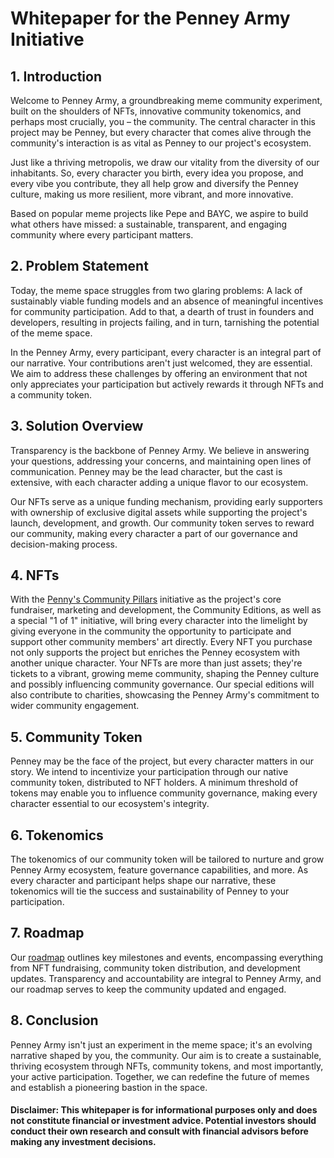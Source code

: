 # Whitepaper for the Penney Army Initiative

## 1. Introduction
Welcome to Penney Army, a groundbreaking meme community experiment, built on the shoulders of NFTs, innovative community tokenomics, and perhaps most crucially, you – the community. The central character in this project may be Penney, but every character that comes alive through the community's interaction is as vital as Penney to our project's ecosystem.

Just like a thriving metropolis, we draw our vitality from the diversity of our inhabitants. So, every character you birth, every idea you propose, and every vibe you contribute, they all help grow and diversify the Penney culture, making us more resilient, more vibrant, and more innovative.

Based on popular meme projects like Pepe and BAYC, we aspire to build what others have missed: a sustainable, transparent, and engaging community where every participant matters.

## 2. Problem Statement
Today, the meme space struggles from two glaring problems: A lack of sustainably viable funding models and an absence of meaningful incentives for community participation. Add to that, a dearth of trust in founders and developers, resulting in projects failing, and in turn, tarnishing the potential of the meme space.

In the Penney Army, every participant, every character is an integral part of our narrative. Your contributions aren't just welcomed, they are essential. We aim to address these challenges by offering an environment that not only appreciates your participation but actively rewards it through NFTs and a community token.

## 3. Solution Overview
Transparency is the backbone of Penney Army. We believe in answering your questions, addressing your concerns, and maintaining open lines of communication. Penney may be the lead character, but the cast is extensive, with each character adding a unique flavor to our ecosystem.

Our NFTs serve as a unique funding mechanism, providing early supporters with ownership of exclusive digital assets while supporting the project's launch, development, and growth. Our community token serves to reward our community, making every character a part of our governance and decision-making process.

## 4. NFTs
With the [Penny's Community Pillars](https://nft.penneyarmy.com) initiative as the project's core fundraiser, marketing and development, the Community Editions, as well as a special "1 of 1" initiative, will bring every character into the limelight by giving everyone in the community the opportunity to participate and support other community members' art directly. Every NFT you purchase not only supports the project but enriches the Penney ecosystem with another unique character. Your NFTs are more than just assets; they're tickets to a vibrant, growing meme community, shaping the Penney culture and possibly influencing community governance. Our special editions will also contribute to charities, showcasing the Penney Army's commitment to wider community engagement.

## 5. Community Token
Penney may be the face of the project, but every character matters in our story. We intend to incentivize your participation through our native community token, distributed to NFT holders. A minimum threshold of tokens may enable you to influence community governance, making every character essential to our ecosystem's integrity.

## 6. Tokenomics
The tokenomics of our community token will be tailored to nurture and grow Penney Army ecosystem, feature governance capabilities, and more. As every character and participant helps shape our narrative, these tokenomics will tie the success and sustainability of Penney to your participation.

## 7. Roadmap
Our [roadmap](https://penneyarmy.com/#Roadmap) outlines key milestones and events, encompassing everything from NFT fundraising, community token distribution, and development updates. Transparency and accountability are integral to Penney Army, and our roadmap serves to keep the community updated and engaged.

## 8. Conclusion
Penney Army isn't just an experiment in the meme space; it's an evolving narrative shaped by you, the community. Our aim is to create a sustainable, thriving ecosystem through NFTs, community tokens, and most importantly, your active participation. Together, we can redefine the future of memes and establish a pioneering bastion in the space.

#### Disclaimer: This whitepaper is for informational purposes only and does not constitute financial or investment advice. Potential investors should conduct their own research and consult with financial advisors before making any investment decisions.
